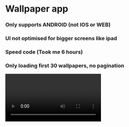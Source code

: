 # Wallpaper app


### Only supports ANDROID (not IOS or WEB)
### UI not optimised for bigger screens like ipad
### Speed code (Took me 6 hours)
### Only loading first 30 wallpapers, no pagination

![](https://github.com/anirudhsharma392/wallpaper/blob/master/vid.mp4)
